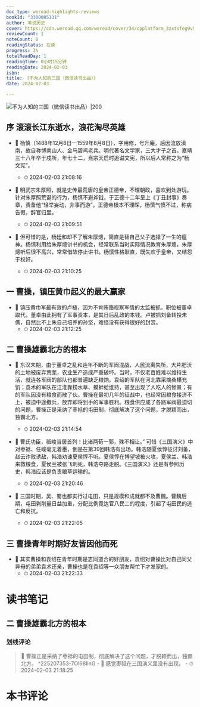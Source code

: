 ```yaml
---
doc_type: weread-highlights-reviews
bookId: "3300085131"
author: 苇说历史
cover: https://cdn.weread.qq.com/weread/cover/34/cpplatform_3zxtsfeg9v5petbrsis19y/t7_cpplatform_3zxtsfeg9v5petbrsis19y1706172938.jpg
reviewCount: 1
noteCount: 8
readingStatus: 在读
progress: 3%
totalReadDay: 1
readingTime: 0小时15分钟
readingDate: 2024-02-03
isbn: 
title: 《不为人知的三国（微信读书出品）》
date: 2024-02-03

---
```


![ 不为人知的三国（微信读书出品）|200](https://cdn.weread.qq.com/weread/cover/34/cpplatform_3zxtsfeg9v5petbrsis19y/t7_cpplatform_3zxtsfeg9v5petbrsis19y1706172938.jpg)


## 序 滚滚长江东逝水，浪花淘尽英雄


- 📌 杨慎（1488年12月8日—1559年8月8日），字用修，号升庵，后因流放滇南，故自称博南山人、金马碧鸡老兵。明代著名文学家，三大才子之首。嘉靖三十八年卒于戍所，年七十二，熹宗天启时追谥文宪，所以后人常称之为“杨文宪”。 
    - ⏱ 2024-02-03 21:08:16 

- 📌 明武宗朱厚照，就是史传最荒唐的皇帝正德帝，不理朝政，喜欢到处游玩。针对朱厚照荒诞的行为，杨慎不避斧钺，于正德十二年呈上《丁丑封事》奏章，责备他“轻举妄动，非事而游”。正德帝根本不理睬，杨慎气愤不过，称病告假，辞官归里。 
    - ⏱ 2024-02-03 21:09:51 

- 📌 但可惜的是，杨廷和却不了解朱厚熜，简直是替自己父子选择了一生的瘟神。杨慎利用给朱厚熜讲书的机会，经常联系当时实际情况教育朱厚熜，朱厚熜听后很不高兴，常常借故停止讲书。杨慎性格耿直，既失欢于皇帝，又结怨于权奸。 
    - ⏱ 2024-02-03 21:10:25 
## 一 曹操，镇压黄巾起义的最大赢家


- 📌 镇压黄巾军最有效的卢植，因为不肯贿赂视察军情的太监被抓，职位被董卓取代，董卓由此拥有了军事资本，是其日后乱政的本钱。卢被抓刘备转投朱儁，自然比不上朱自己培养的孙坚，难怪没有获得很好的封赏。 
    - ⏱ 2024-02-03 21:12:25 
## 二 曹操雄霸北方的根本


- 📌 东汉末期，由于董卓之乱和连年不断的军阀混战，人民流离失所，大片肥沃的土地被废弃荒芜，农业生产造成严重破坏。当时，不仅老百姓难以维持生活，就连各军阀的部队也都普遍缺乏粮饷。袁绍的军队在河北靠采摘桑椹充饥；袁术的军队在江淮靠捞水草、摸蚌蛤维持，甚至出现了人吃人的惨景；有的军队因没有粮食而散了伙。曹操在最初几年的征战中，也经常因粮食接济不上，被迫中途撤兵，放弃即将到手的军事胜利。粮食供应成了各路军阀最迫切的问题，曹操正是采纳了枣袛的屯田制，彻底解决了这个问题，才脱颖而出，独霸北方。 
    - ⏱ 2024-02-03 21:14:54 

- 📌 曹氏功臣，祗峻当居首列！比诸两荀一郭，殊不相让。”
可惜《三国演义》中对枣袛、任峻毫无着墨，倒是在第39回韩浩有出场。韩浩随夏侯惇征讨刘备，赵云诈败诱敌，韩浩劝谏夏侯惇不听。夏侯惇在博望坡被火攻，夏侯兰、韩浩来救粮食，夏侯兰被张飞刺死，韩浩夺路走脱。《三国演义》还是有参照历史，韩浩应该是负责粮草运输的。 
    - ⏱ 2024-02-03 21:20:46 

- 📌 三国时期，吴、蜀也都实行过屯田，只是规模和成就都不及曹魏。曹魏后期，屯田剥削量日益加重，分配比例竟达官八民二的程度，引起了屯田民的逃亡和反抗。 
    - ⏱ 2024-02-03 21:22:05 
## 三 曹操青年时期好友皆因他而死


- 📌 其实曹操和袁绍在青年时期是志同道合的好朋友，袁绍对曹操比对自己同父异母的弟弟袁术还亲，曹操也是在袁绍等一众朋友帮忙下才发家的。 
    - ⏱ 2024-02-03 21:22:33 

# 读书笔记

## 二 曹操雄霸北方的根本

### 划线评论
> 📌 曹操正是采纳了枣袛的屯田制，彻底解决了这个问题，才脱颖而出，独霸北方。  ^225207353-7OI68IlnG
    - 💭 感觉枣祗在三国演义里没有出现。
    - ⏱ 2024-02-03 21:18:25
   

# 本书评论
